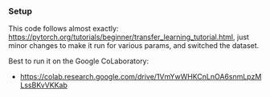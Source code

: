 ### Setup

This code follows almost exactly:
<https://pytorch.org/tutorials/beginner/transfer_learning_tutorial.html>, just
minor changes to make it run for various params, and switched the dataset.

Best to run it on the Google CoLaboratory:

- <https://colab.research.google.com/drive/1VmYwWHKCnLnOA6snmLpzMLssBKvVKKab>

